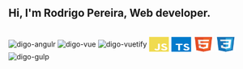 ## Hi, I'm Rodrigo Pereira, Web developer.
<!-- <div align="center">
  <a href="https://github.com/digobls">
  <img height="180em" src="https://github-readme-stats.vercel.app/api?username=Dtwop&show_icons=true&theme=dark&include_all_commits=true&count_private=true"/>
  <img height="180em" src="https://github-readme-stats.vercel.app/api/top-langs/?username=Dtwop&layout=compact&langs_count=7&theme=dark"/>
</div> -->
<div style="display: inline_block"><br>
  <img align="center" alt="digo-angulr" height="30" width="40" src="https://cdn.jsdelivr.net/gh/devicons/devicon/icons/angularjs/angularjs-original.svg">
  <img align="center" alt="digo-vue" height="30" width="40" src="https://cdn.jsdelivr.net/gh/devicons/devicon/icons/vuejs/vuejs-original.svg">
  <img align="center" alt="digo-vuetify" height="30" width="40" src="https://cdn.jsdelivr.net/gh/devicons/devicon/icons/vuetify/vuetify-original.svg">
  <img align="center" alt="digo-js" height="30" width="40" src="https://raw.githubusercontent.com/devicons/devicon/master/icons/javascript/javascript-plain.svg">
  <img align="center" alt="digo-ts" height="30" width="40" src="https://raw.githubusercontent.com/devicons/devicon/master/icons/typescript/typescript-plain.svg">
  <img align="center" alt="digo-html" height="30" width="40" src="https://raw.githubusercontent.com/devicons/devicon/master/icons/html5/html5-original.svg">
  <img align="center" alt="digo-css" height="30" width="40" src="https://raw.githubusercontent.com/devicons/devicon/master/icons/css3/css3-original.svg">
  <img align="center" alt="digo-gulp" height="30" width="40" src="https://cdn.jsdelivr.net/gh/devicons/devicon/icons/gulp/gulp-plain.svg">
<!--   <img align="center" alt="digo-android" height="30" width="40" src="https://cdn.jsdelivr.net/gh/devicons/devicon/icons/android/android-original.svg"> -->
<!--   <img align="center" alt="digo-kotlin" height="30" width="40" src="https://cdn.jsdelivr.net/gh/devicons/devicon/icons/kotlin/kotlin-plain-wordmark.svg"> -->
<!--   <img align="right" alt="Rafa-pic" height="150" style="border-radius:50px;" src="https://media.discordapp.net/attachments/639956127056134178/890373478988013628/Publicacoes_Instagram_1_1.png?width=676&height=676"> -->
</div>
  
  ##
 
<!-- <div> 

 
  ![Snake animation](https://github.com/digobls/digobls/blob/output/github-contribution-grid-snake.svg)
 
</div> -->
